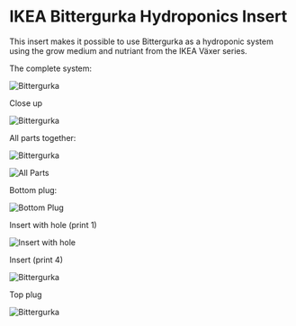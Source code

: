 # IKEA Bittergurka Hydroponics Insert

This insert makes it possible to use Bittergurka as a hydroponic system using the grow medium and nutriant from the IKEA Växer series.

The complete system:

![Bittergurka](https://raw.githubusercontent.com/aabmar/bittergurka-insert/master/img/bittergurka.jpg)

Close up

![Bittergurka](https://raw.githubusercontent.com/aabmar/bittergurka-insert/master/img/plants.jpg)


All parts together:

![Bittergurka](https://raw.githubusercontent.com/aabmar/bittergurka-insert/master/img/insert-printed.jpg)

![All Parts](https://raw.githubusercontent.com/aabmar/bittergurka-insert/master/img/all-parts.png)



Bottom plug:

![Bottom Plug](https://raw.githubusercontent.com/aabmar/bittergurka-insert/master/img/bottom-plug.png)


Insert with hole (print 1)

![Insert with hole](https://raw.githubusercontent.com/aabmar/bittergurka-insert/master/img/insert-hole.png)

Insert (print 4)

![Bittergurka](https://raw.githubusercontent.com/aabmar/bittergurka-insert/master/img/insert.png)



Top plug

![Bittergurka](https://raw.githubusercontent.com/aabmar/bittergurka-insert/master/img/top-plug.png)



